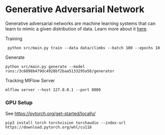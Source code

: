 # Generative Adversarial Network
Generative adversarial networks are machine learning systems that can learn to mimic a given distribution of data.
Learn more about it [here](https://realpython.com/generative-adversarial-networks/).


Training
```shell
 python src/main.py train --data data/climbs --batch 100 --epochs 10
```

Generate
```shell
python src/main.py generate --model runs:/3c6898b479dc4928bf2baa5133295a50/generator
```
Tracking
MlFlow Server
```shell
mlflow server --host 127.0.0.1 --port 8080
```
<!---
# Bouldern
https://kilterboard.app/
-->

### GPU Setup
See https://pytorch.org/get-started/locally/ 
````shell
pip3 install torch torchvision torchaudio --index-url https://download.pytorch.org/whl/cu118
````